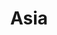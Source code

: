 ---
title: Asia
meaning: Asia
pos: noun
stem: Asi
genend: ae
abbgender: f.
abbgender2: fem.
gender: feminine
declension: first
---
